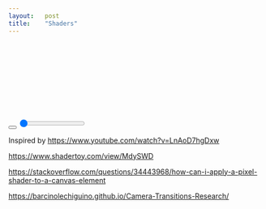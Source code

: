 ```yaml
---
layout:   post
title:    "Shaders"
---
```

<div class="shaders">
  <svg class="svg-symbol-defs">
    <defs>
      <path id="pause-icon" data-next-icon="play-icon" d="M11,10 L17,10 17,26 11,26 M20,10 L26,10 26,26 20,26" />
      <path id="play-icon" data-next-icon="pause-icon" d="M11,10 L18,13.74 18,22.28 11,26 M18,13.74 L26,18 26,18 18,22.28" />
    </defs>
  </svg>

  <div class="aspect-ratio-box ratio-game-boy">
    <canvas id="canvas" class="aspect-ratio-box-content" />
  </div>
  <div class="slider-container">
    <button class="play-pause-button js-play-pause-button">
      <svg viewBox="0 0 36 36">
        <use xlink:href="#play-icon" />
      </svg>
    </button>
    <input type="range" min="0" max="100" value="0" class="slider">
  </div>
</div>

<script type="text/javascript" src="/assets/js/regl-2.0.1.min.js"></script>

Inspired by https://www.youtube.com/watch?v=LnAoD7hgDxw

https://www.shadertoy.com/view/MdySWD

https://stackoverflow.com/questions/34443968/how-can-i-apply-a-pixel-shader-to-a-canvas-element

https://barcinolechiguino.github.io/Camera-Transitions-Research/
